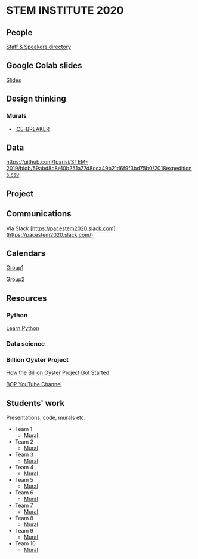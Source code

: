 # STEM INSTITUTE 2020

## People 

[Staff & Speakers directory](https://docs.google.com/presentation/d/1Dd6SP18gxQ_ah0ryxrrEfqT_bKgAaz3wzwACqVK81sk/edit?usp=sharing)

## Google Colab slides

[Slides](https://drive.google.com/file/d/1WQQcuEWbzwe_rlfRMxnfXoWI4e2QwSNf/view?usp=sharing)

## Design thinking

### Murals
  - [ICE-BREAKER](https://bit.ly/ssi-icebreaker)

## Data

https://github.com/fparisi/STEM-2019/blob/59abd8c8e10b251a77d8cca49b21d6f9f3bd75b0/2018expeditions.csv

## Project

## Communications

Via Slack [https://pacestem2020.slack.com](https://pacestem2020.slack.com/)

## Calendars

[Group1](https://calendar.google.com/calendar?cid=Z284cjJ2Z2JtdG5nMWkxM3E2NDBmMWViYmdAZ3JvdXAuY2FsZW5kYXIuZ29vZ2xlLmNvbQ)

[Group2]()

## Resources

### Python

[Learn Python](https://www.learnpython.org)

### Data science

### Billion Oyster Project

[How the Billion Oyster Project Got Started](https://youtu.be/bIre6IK1YxQ)

[BOP YouTube Channel](https://www.youtube.com/channel/UCu51XPII7JI7ANH_1xklViA)

## Students' work

Presentations, code, murals etc.

* Team 1
  * [Mural](https://bit.ly/ssi-team1-m)
* Team 2
  * [Mural](https://bit.ly/ssi-team2-m)
* Team 3
  * [Mural](https://bit.ly/ssi-team3-m)
* Team 4
  * [Mural](https://bit.ly/ssi-team4-m)
* Team 5
  * [Mural](https://bit.ly/ssi-team5-m)
* Team 6
  * [Mural](https://bit.ly/ssi-team6-m)
* Team 7
  * [Mural](https://bit.ly/ssi-team7-m)
* Team 8
  * [Mural](https://bit.ly/ssi-team8-m)
* Team 9
  * [Mural](https://bit.ly/ssi-team9-m)
* Team 10
  * [Mural](https://bit.ly/ssi-team10-m)
